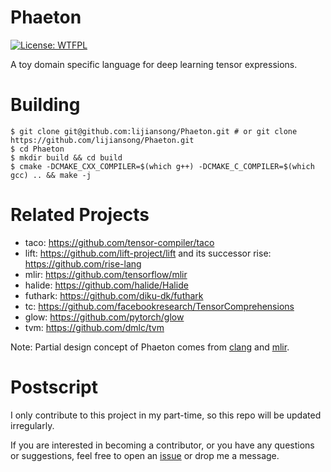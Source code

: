 # Phaeton

[![License: WTFPL](https://camo.githubusercontent.com/e611a050b726fe279c2e4ca11b8186efd400b8d4/68747470733a2f2f696d672e736869656c64732e696f2f62616467652f4c6963656e73652d575446504c2d627269676874677265656e2e737667)](http://www.wtfpl.net/about/)

A toy domain specific language for deep learning tensor expressions.

# Building

```
$ git clone git@github.com:lijiansong/Phaeton.git # or git clone https://github.com/lijiansong/Phaeton.git
$ cd Phaeton
$ mkdir build && cd build
$ cmake -DCMAKE_CXX_COMPILER=$(which g++) -DCMAKE_C_COMPILER=$(which gcc) .. && make -j
```

# Related Projects

- taco: <https://github.com/tensor-compiler/taco>
- lift: <https://github.com/lift-project/lift> and its successor rise: <https://github.com/rise-lang>
- mlir: <https://github.com/tensorflow/mlir>
- halide: <https://github.com/halide/Halide>
- futhark: <https://github.com/diku-dk/futhark>
- tc: <https://github.com/facebookresearch/TensorComprehensions>
- glow: <https://github.com/pytorch/glow>
- tvm: <https://github.com/dmlc/tvm>

Note: Partial design concept of Phaeton comes from [clang](https://github.com/llvm-mirror/clang) and [mlir](https://github.com/tensorflow/mlir).

# Postscript

I only contribute to this project in my part-time, so this repo will be updated irregularly.

If you are interested in becoming a contributor, or you have any questions or suggestions, feel free to open an [issue](https://github.com/lijiansong/Phaeton/issues) or drop me a message.
